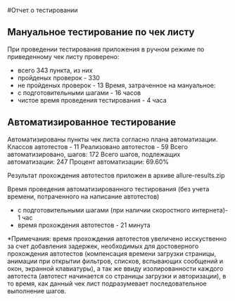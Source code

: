 #Отчет о тестировании
## Мануальное тестирование по чек листу
При проведении тестирования приложения в ручном режиме по приведенному чек листу проверено:
* всего 343 пункта, из них 
* пройденых проверок - 330 
* не пройденых проверок - 13
Время, затраченное на мануальное: 
* с подготовительными шагами - 16 часов
* чистое время проведения тестирования - 4 часа

## Автоматизированное тестирование
Автоматизированы пункты чек листа согласно плана автоматизации.
Классов автотестов - 11
Реализовано автотестов - 59
Всего автоматизировано, шагов: 172
Всего шагов, подлежащих автоматизации: 247
Процент автоматизации: 69.60%

Результат прохождения автотестов приложен в архиве allure-results.zip

Время проведения автоматизированного тестирования (без учета времени, потраченного на написание автотестов)
* с подготовительными шагами (при наличии скоростного интернета)- 1 час
* время прохождения автотестов - 21 минута

*Примечания: время прохождения автотестов увеличено исскуственно за счет добавления задержек, необходимых для достоверного прохождения автотестов (компенсация времени загрузки страницы, анимации при открытии фильтров, списков, вспывающих сообщений и окон, экранной клавиатуры), а так же ввиду изолированности каждого автотеста (автотест начинается со страницы загрузки и авторизации), в то время, как данный чек лист подразумевает последовательное выполнение шагов.
